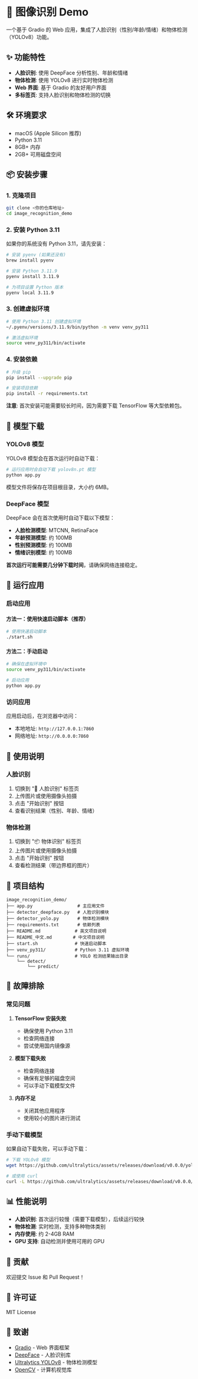 # 🧠 图像识别 Demo

一个基于 Gradio 的 Web 应用，集成了人脸识别（性别/年龄/情绪）和物体检测（YOLOv8）功能。

## ✨ 功能特性

- **人脸识别**: 使用 DeepFace 分析性别、年龄和情绪
- **物体检测**: 使用 YOLOv8 进行实时物体检测
- **Web 界面**: 基于 Gradio 的友好用户界面
- **多标签页**: 支持人脸识别和物体检测的切换

## 🛠️ 环境要求

- macOS (Apple Silicon 推荐)
- Python 3.11
- 8GB+ 内存
- 2GB+ 可用磁盘空间

## 📦 安装步骤

### 1. 克隆项目

```bash
git clone <你的仓库地址>
cd image_recognition_demo
```

### 2. 安装 Python 3.11

如果你的系统没有 Python 3.11，请先安装：

```bash
# 安装 pyenv (如果还没有)
brew install pyenv

# 安装 Python 3.11.9
pyenv install 3.11.9

# 为项目设置 Python 版本
pyenv local 3.11.9
```

### 3. 创建虚拟环境

```bash
# 使用 Python 3.11 创建虚拟环境
~/.pyenv/versions/3.11.9/bin/python -m venv venv_py311

# 激活虚拟环境
source venv_py311/bin/activate
```

### 4. 安装依赖

```bash
# 升级 pip
pip install --upgrade pip

# 安装项目依赖
pip install -r requirements.txt
```

**注意**: 首次安装可能需要较长时间，因为需要下载 TensorFlow 等大型依赖包。

## 🤖 模型下载

### YOLOv8 模型

YOLOv8 模型会在首次运行时自动下载：

```bash
# 运行应用时会自动下载 yolov8n.pt 模型
python app.py
```

模型文件将保存在项目根目录，大小约 6MB。

### DeepFace 模型

DeepFace 会在首次使用时自动下载以下模型：

- **人脸检测模型**: MTCNN, RetinaFace
- **年龄预测模型**: 约 100MB
- **性别预测模型**: 约 100MB  
- **情绪识别模型**: 约 100MB

**首次运行可能需要几分钟下载时间**，请确保网络连接稳定。

## 🚀 运行应用

### 启动应用

#### 方法一：使用快速启动脚本（推荐）

```bash
# 使用快速启动脚本
./start.sh
```

#### 方法二：手动启动

```bash
# 确保在虚拟环境中
source venv_py311/bin/activate

# 启动应用
python app.py
```

### 访问应用

应用启动后，在浏览器中访问：
- 本地地址: `http://127.0.0.1:7860`
- 网络地址: `http://0.0.0.0:7860`

## 📱 使用说明

### 人脸识别

1. 切换到 "👤 人脸识别" 标签页
2. 上传图片或使用摄像头拍摄
3. 点击 "开始识别" 按钮
4. 查看识别结果（性别、年龄、情绪）

### 物体检测

1. 切换到 "📦 物体识别" 标签页
2. 上传图片或使用摄像头拍摄
3. 点击 "开始识别" 按钮
4. 查看检测结果（带边界框的图片）

## 📁 项目结构

```
image_recognition_demo/
├── app.py                 # 主应用文件
├── detector_deepface.py   # 人脸识别模块
├── detector_yolo.py       # 物体检测模块
├── requirements.txt       # 依赖列表
├── README.md             # 英文项目说明
├── README_中文.md        # 中文项目说明
├── start.sh              # 快速启动脚本
├── venv_py311/           # Python 3.11 虚拟环境
└── runs/                 # YOLO 检测结果输出目录
    └── detect/
        └── predict/
```

## 🔧 故障排除

### 常见问题

1. **TensorFlow 安装失败**
   - 确保使用 Python 3.11
   - 检查网络连接
   - 尝试使用国内镜像源

2. **模型下载失败**
   - 检查网络连接
   - 确保有足够的磁盘空间
   - 可以手动下载模型文件

3. **内存不足**
   - 关闭其他应用程序
   - 使用较小的图片进行测试

### 手动下载模型

如果自动下载失败，可以手动下载：

```bash
# 下载 YOLOv8 模型
wget https://github.com/ultralytics/assets/releases/download/v0.0.0/yolov8n.pt

# 或使用 curl
curl -L https://github.com/ultralytics/assets/releases/download/v0.0.0/yolov8n.pt -o yolov8n.pt
```

## 📊 性能说明

- **人脸识别**: 首次运行较慢（需要下载模型），后续运行较快
- **物体检测**: 实时检测，支持多种物体类别
- **内存使用**: 约 2-4GB RAM
- **GPU 支持**: 自动检测并使用可用的 GPU

## 🤝 贡献

欢迎提交 Issue 和 Pull Request！

## 📄 许可证

MIT License

## 🙏 致谢

- [Gradio](https://gradio.app/) - Web 界面框架
- [DeepFace](https://github.com/serengil/deepface) - 人脸识别库
- [Ultralytics YOLOv8](https://github.com/ultralytics/ultralytics) - 物体检测模型
- [OpenCV](https://opencv.org/) - 计算机视觉库